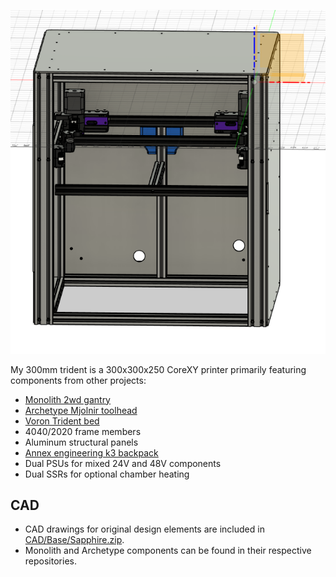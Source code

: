 
![Overview](IMG/No_door.png)

My 300mm trident is a 300x300x250 CoreXY printer primarily featuring components from other projects:

* [Monolith 2wd gantry](https://github.com/CloakedWayne/Monolith_Gantry_V2-VT)
* [Archetype Mjolnir toolhead](https://github.com/Armchair-Heavy-Industries/Archetype)
* [Voron Trident bed](https://github.com/VoronDesign/Voron-Trident)
* 4040/2020 frame members
* Aluminum structural panels
* [Annex engineering k3 backpack](https://github.com/Annex-Engineering/Gasherbrum-K3)
* Dual PSUs for mixed 24V and 48V components
* Dual SSRs for optional chamber heating

## CAD

* CAD drawings for original design elements are included in [CAD/Base/Sapphire.zip](CAD/Base/Sapphire.zip).
* Monolith and Archetype components can be found in their respective repositories.
